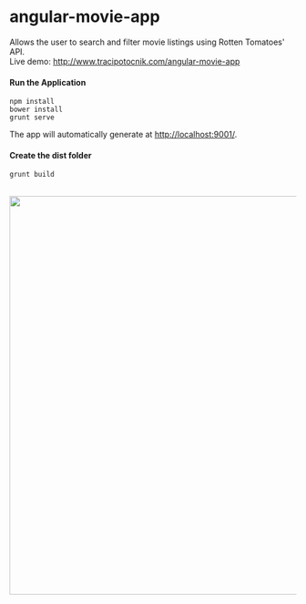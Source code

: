 # angular-movie-app

Allows the user to search and filter movie listings using Rotten Tomatoes' API.
<br/>Live demo: http://www.tracipotocnik.com/angular-movie-app

#### Run the Application

    npm install  
    bower install 
    grunt serve    
    
The app will automatically generate at [http://localhost:9001/](http://localhost:9001/).
    
#### Create the dist folder

    grunt build    


<br/>

<img src="https://cloud.githubusercontent.com/assets/11953273/7151280/a217d124-e2f5-11e4-9426-b94c8ab8e1a0.png" width="700px"/>
